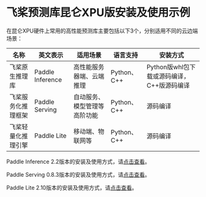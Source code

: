 # 飞桨预测库昆仑XPU版安装及使用示例

在昆仑XPU硬件上常用的高性能预测库主要包括以下3个，分别适用不同的云边端场景：

| 名称               | 英文表示         | 适用场景                     | 语言支持 | 安装方式 |
| ------------------ | ---------------- | ---------------------------- | ---------------------------- |---------------------------- |
| 飞桨原生推理库     | Paddle Inference | 高性能服务器端、云端推理     | Python、C++ |Python版whl包下载或源码编译，C++版源码编译 |
| 飞桨服务化推理框架 | Paddle Serving   | 自动服务、模型管理等高阶功能 | Python、C++ | 源码编译 |
| 飞桨轻量化推理引擎 | Paddle Lite      | 移动端、物联网等             | Python、C++ | 源码编译 |

Paddle Inference 2.2版本的安装及使用方式，请[点击查看](https://paddleinference.paddlepaddle.org.cn/demo_tutorial/paddle_xpu_infer_cn.html)。

Paddle Serving 0.8.3版本的安装及使用方式，请[点击查看](https://github.com/PaddlePaddle/Serving/blob/v0.8.3/doc/Run_On_XPU_CN.md)。

Paddle Lite 2.10版本的安装及使用方式，请[点击查看](https://paddlelite.paddlepaddle.org.cn/demo_guides/baidu_xpu.html)。
